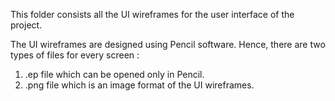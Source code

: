 This folder consists all the UI wireframes for the user interface of the project. 

The UI wireframes are designed using Pencil software. 
Hence, there are two types of files for every screen :
1. .ep file which can be opened only in Pencil.
2. .png file which is an image format of the UI wireframes.
